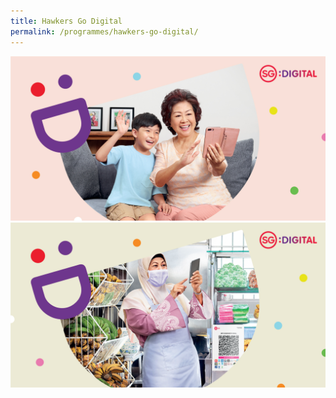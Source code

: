 ```yaml
---
title: Hawkers Go Digital
permalink: /programmes/hawkers-go-digital/
---
```


![image](/images/IMSilver_MastheadBanners-2100-x-1100.jpg)
![image](/images/Hawkers_Banner-2100x1100.jpg)
